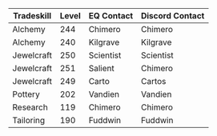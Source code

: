 Tradeskill |	Level |	EQ Contact	| Discord Contact
--|--|--|--
Alchemy	| 244 |	Chimero |	Chimero
Alchemy	| 240	| Kilgrave | Kilgrave
Jewelcraft | 250 | Scientist | Scientist
Jewelcraft | 251 | Salient | Chimero
Jewelcraft | 249 | Carto | Cartos
Pottery | 202 | Vandien | Vandien
Research | 119 | Chimero | Chimero
Tailoring | 190 | Fuddwin | Fuddwin
